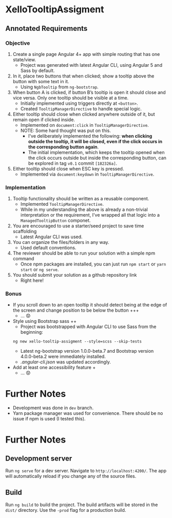# XelloTooltipAssigment
## Annotated Requirements
### Objective

1. Create a single page Angular 4+ app with simple routing that has one state/view.
   - Project was generated with latest Angular CLI, using Angular 5 and Sass by default.
1. In it, place two buttons that when clicked; show a tooltip above the button with some text in it.
   - Using `NgbTooltip` from `ng-bootstrap`.
1. When button A is clicked, if button B’s tooltip is open it should close and vice versa. Only one tooltip should be visible at a time.
   - Initially implemented using triggers directly at `<button>`.
   - Created `TooltipManagerDirective` to handle special logic.
1. Either tooltip should close when clicked anywhere outside of it, but remain open if clicked inside.
   - Implemented on `document:click` in `TooltipManagerDirective`.
   - NOTE: Some hard thought was put on this.
     - I've deliberately implemented the following: **when clicking outside the tooltip, it will be closed, even if the click occurs in the corresponding button again**.
     - The initial implementation, which keeps the tooltip opened when the click occurs outside but inside the corresponding button, can be explored in tag `v0.1` commit `[182326a]`.
1. Either tooltip should close when ESC key is pressed.
   - Implemented via `document:keydown` in `TooltipManagerDirective`.

### Implementation

1. Tooltip functionality should be written as a reusable component.
   - Implemented `TooltipManagerDirective`.
   - While in my understanding the above is already a non-trivial interpretation or the requirement, I've wrapped all that logic into a `ManagedTooltipButton` componet. 
1. You are encouraged to use a starter/seed project to save time scaffolding
   - Latest Angular CLI was used.
1. You can organize the files/folders in any way.
   - Used default conventions.
1. The reviewer should be able to run your solution with a simple npm command
   - Once npm packages are installed, you can just run `npm start` or `yarn start` or `ng serve`.
1. You should submit your solution as a github repository link
   - Right here!

### Bonus
- If you scroll down to an open tooltip it should detect being at the edge of the screen and change position to be below the button +++
  - ... :worried:
- Style using Bootstrap sass ++
  - Project was bootstrapped with Angular CLI to use Sass from the beginning:
  ```
  ng new xello-tooltip-assigment --style=scss --skip-tests
  ```
  - Latest ng-bootstrap version 1.0.0-beta.7 and Bootstrap version 4.0.0-beta.2 were immediately installed.
  - _.angular-cli.json_ was updated accordingly. 
- Add at least one accessibility feature +
  - ... :worried:

# Further Notes
- Development was done in `dev` branch.
- Yarn package manager was used for convenience. There should be no issue if npm is used (I tested this).

# Further Notes
## Development server
Run `ng serve` for a dev server. Navigate to `http://localhost:4200/`. The app will automatically reload if you change any of the source files.

## Build
Run `ng build` to build the project. The build artifacts will be stored in the `dist/` directory. Use the `-prod` flag for a production build.
